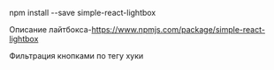 npm install --save simple-react-lightbox


Описание лайтбокса-https://www.npmjs.com/package/simple-react-lightbox

Фильтрация  кнопками по тегу  хуки